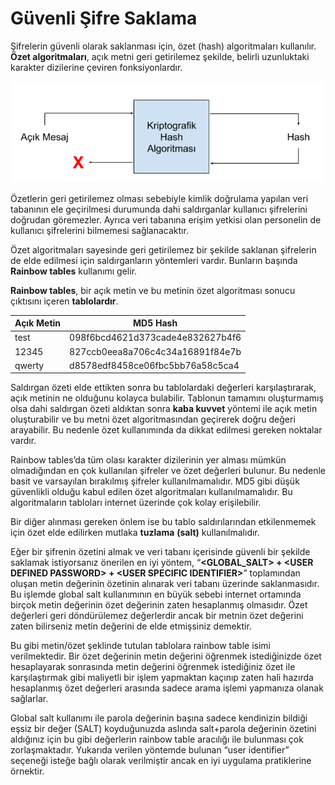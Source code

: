 # Güvenli Şifre Saklama

Şifrelerin güvenli olarak saklanması için, özet (hash) algoritmaları kullanılır. **Özet algoritmaları**, açık metni geri getirilemez şekilde, belirli uzunluktaki karakter dizilerine çeviren fonksiyonlardır.

![](<../.gitbook/assets/image (24).png>)

Özetlerin geri getirilemez olması sebebiyle kimlik doğrulama yapılan veri tabanının ele geçirilmesi durumunda dahi saldırganlar kullanıcı şifrelerini doğrudan göremezler. Ayrıca veri tabanına erişim yetkisi olan personelin de kullanıcı şifrelerini bilmemesi sağlanacaktır.

Özet algoritmaları sayesinde geri getirilemez bir şekilde saklanan şifrelerin de elde edilmesi için saldırganların yöntemleri vardır. Bunların başında **Rainbow tables** kullanımı gelir.

**Rainbow tables**, bir açık metin ve bu metinin özet algoritması sonucu çıktısını içeren **tablolardır**.

| **Açık Metin** | **MD5 Hash**                     |
| -------------- | -------------------------------- |
| test           | 098f6bcd4621d373cade4e832627b4f6 |
| 12345          | 827ccb0eea8a706c4c34a16891f84e7b |
| qwerty         | d8578edf8458ce06fbc5bb76a58c5ca4 |

Saldırgan özeti elde ettikten sonra bu tablolardaki değerleri karşılaştırarak, açık metinin ne olduğunu kolayca bulabilir. Tablonun tamamını oluşturmamış olsa dahi saldırgan özeti aldıktan sonra **kaba kuvvet** yöntemi ile açık metin oluşturabilir ve bu metni özet algoritmasından geçirerek doğru değeri arayabilir. Bu nedenle özet kullanımında da dikkat edilmesi gereken noktalar vardır.

Rainbow tables’da tüm olası karakter dizilerinin yer alması mümkün olmadığından en çok kullanılan şifreler ve özet değerleri bulunur. Bu nedenle basit ve varsayılan bırakılmış şifreler kullanılmamalıdır. MD5 gibi düşük güvenlikli olduğu kabul edilen özet algoritmaları kullanılmamalıdır. Bu algoritmaların tabloları internet üzerinde çok kolay erişilebilir.

Bir diğer alınması gereken önlem ise bu tablo saldırılarından etkilenmemek için özet elde edilirken mutlaka **tuzlama** **(salt)** kullanılmalıdır.

Eğer bir şifrenin özetini almak ve veri tabanı içerisinde güvenli bir şekilde saklamak istiyorsanız önerilen en iyi yöntem, “**\<GLOBAL\_SALT> + \<USER DEFINED PASSWORD> + \<USER SPECIFIC IDENTIFIER>**” toplamından oluşan metin değerinin özetinin alınarak veri tabanı üzerinde saklanmasıdır. Bu işlemde global salt kullanımının en büyük sebebi internet ortamında birçok metin değerinin özet değerinin zaten hesaplanmış olmasıdır. Özet değerleri geri döndürülemez değerlerdir ancak bir metnin özet değerini zaten bilirseniz metin değerini de elde etmişsiniz demektir.

Bu gibi metin/özet şeklinde tutulan tablolara rainbow table isimi verilmektedir. Bir özet değerinin metin değerini öğrenmek istediğinizde özet hesaplayarak sonrasında metin değerini öğrenmek istediğiniz özet ile karşılaştırmak gibi maliyetli bir işlem yapmaktan kaçınıp zaten hali hazırda hesaplanmış özet değerleri arasında sadece arama işlemi yapmanıza olanak sağlarlar.

Global salt kullanımı ile parola değerinin başına sadece kendinizin bildiği eşsiz bir değer (SALT) koyduğunuzda aslında salt+parola değerinin özetini aldığınız için bu gibi değerlerin rainbow table aracılığı ile bulunması çok zorlaşmaktadır. Yukarıda verilen yöntemde bulunan “user identifier” seçeneği isteğe bağlı olarak verilmiştir ancak en iyi uygulama pratiklerine örnektir.
